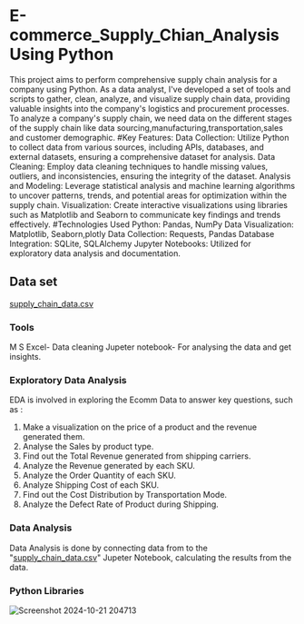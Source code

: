 # E-commerce_Supply_Chian_Analysis Using Python

This project aims to perform comprehensive supply chain analysis for a company using Python. As a data analyst, I've developed a set of tools and scripts to gather, clean, analyze, and visualize supply chain data, providing valuable insights into the company's logistics and procurement processes. To analyze a company's supply chain, we need data on the different stages of the supply chain like data sourcing,manufacturing,transportation,sales and customer demographic. #Key Features: Data Collection: Utilize Python to collect data from various sources, including APIs, databases, and external datasets, ensuring a comprehensive dataset for analysis. Data Cleaning: Employ data cleaning techniques to handle missing values, outliers, and inconsistencies, ensuring the integrity of the dataset. Analysis and Modeling: Leverage statistical analysis and machine learning algorithms to uncover patterns, trends, and potential areas for optimization within the supply chain. Visualization: Create interactive visualizations using libraries such as Matplotlib and Seaborn to communicate key findings and trends effectively. #Technologies Used Python: Pandas, NumPy Data Visualization: Matplotlib, Seaborn,plotly Data Collection: Requests, Pandas Database Integration: SQLite, SQLAlchemy Jupyter Notebooks: Utilized for exploratory data analysis and documentation.

## Data set

[supply_chain_data.csv](https://github.com/user-attachments/files/17461841/supply_chain_data.csv)

### Tools

M S Excel- Data cleaning
Jupeter notebook- For analysing the data and get insights.

### Exploratory Data Analysis
EDA is involved in exploring the Ecomm Data to answer key questions, such as :
1. Make a visualization on the price of a product and the revenue generated them.
2. Analyse the Sales by product type.
3. Find out the Total Revenue generated from shipping carriers.
4. Analyze the Revenue generated by each SKU.
5. Analyze the Order Quantity of each SKU.
6. Analyze Shipping Cost of each SKU.
7. Find out the Cost Distribution by Transportation Mode.
8. Analyze the Defect Rate of Product during Shipping.

### Data Analysis
 
 Data Analysis is done by connecting data from  to the "[supply_chain_data.csv](https://github.com/user-attachments/files/17462275/supply_chain_data.csv)"
Jupeter Notebook, calculating the results from the data.

### Python Libraries


![Screenshot 2024-10-21 204713](https://github.com/user-attachments/assets/422367af-fee4-42ac-8924-1daf99a5ef93)
